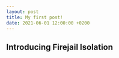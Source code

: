 ```yaml
---
layout: post
title: My first post!
date: 2021-06-01 12:00:00 +0200
---
```


## Introducing Firejail Isolation
